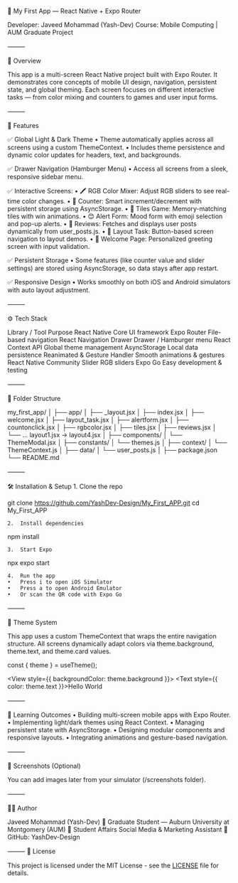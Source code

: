 📱 My First App — React Native + Expo Router

Developer: Javeed Mohammad (Yash-Dev)
Course: Mobile Computing | AUM Graduate Project

⸻

🧩 Overview

This app is a multi-screen React Native project built with Expo Router.
It demonstrates core concepts of mobile UI design, navigation, persistent state, and global theming.
Each screen focuses on different interactive tasks — from color mixing and counters to games and user input forms.

⸻

🚀 Features

✅ Global Light & Dark Theme
• Theme automatically applies across all screens using a custom ThemeContext.
• Includes theme persistence and dynamic color updates for headers, text, and backgrounds.

✅ Drawer Navigation (Hamburger Menu)
• Access all screens from a sleek, responsive sidebar menu.

✅ Interactive Screens:
• 🖍️ RGB Color Mixer: Adjust RGB sliders to see real-time color changes.
• 🔢 Counter: Smart increment/decrement with persistent storage using AsyncStorage.
• 🎯 Tiles Game: Memory-matching tiles with win animations.
• 😊 Alert Form: Mood form with emoji selection and pop-up alerts.
• 💬 Reviews: Fetches and displays user posts dynamically from user_posts.js.
• 🧱 Layout Task: Button-based screen navigation to layout demos.
• 👋 Welcome Page: Personalized greeting screen with input validation.

✅ Persistent Storage
• Some features (like counter value and slider settings) are stored using AsyncStorage, so data stays after app restart.

✅ Responsive Design
• Works smoothly on both iOS and Android simulators with auto layout adjustment.

⸻

⚙️ Tech Stack

Library / Tool Purpose
React Native Core UI framework
Expo Router File-based navigation
React Navigation Drawer Drawer / Hamburger menu
React Context API Global theme management
AsyncStorage Local data persistence
Reanimated & Gesture Handler Smooth animations & gestures
React Native Community Slider RGB sliders
Expo Go Easy development & testing

⸻

📂 Folder Structure

my_first_app/
│
├── app/
│ ├── \_layout.jsx
│ ├── index.jsx
│ ├── welcome.jsx
│ ├── layout_task.jsx
│ ├── alertform.jsx
│ ├── countonclick.jsx
│ ├── rgbcolor.jsx
│ ├── tiles.jsx
│ ├── reviews.jsx
│ └── ... layout1.jsx → layout4.jsx
│
├── components/
│ └── ThemeModal.jsx
│
├── constants/
│ └── themes.js
│
├── context/
│ └── ThemeContext.js
│
├── data/
│ └── user_posts.js
│
├── package.json
└── README.md

⸻

🛠️ Installation & Setup 1. Clone the repo

git clone https://github.com/YashDev-Design/My_First_APP.git
cd My_First_APP

    2.	Install dependencies

npm install

    3.	Start Expo

npx expo start

    4.	Run the app
    •	Press i to open iOS Simulator
    •	Press a to open Android Emulator
    •	Or scan the QR code with Expo Go

⸻

🎨 Theme System

This app uses a custom ThemeContext that wraps the entire navigation structure.
All screens dynamically adapt colors via theme.background, theme.text, and theme.card values.

const { theme } = useTheme();

<View style={{ backgroundColor: theme.background }}>
<Text style={{ color: theme.text }}>Hello World</Text>
</View>

⸻

🧠 Learning Outcomes
• Building multi-screen mobile apps with Expo Router.
• Implementing light/dark themes using React Context.
• Managing persistent state with AsyncStorage.
• Designing modular components and responsive layouts.
• Integrating animations and gesture-based navigation.

⸻

📸 Screenshots (Optional)

You can add images later from your simulator (/screenshots folder).

⸻

👨‍💻 Author

Javeed Mohammad (Yash-Dev)
📍 Graduate Student — Auburn University at Montgomery (AUM)
💼 Student Affairs Social Media & Marketing Assistant
📧 GitHub: YashDev-Design

⸻
📄 License

This project is licensed under the MIT License - see the [LICENSE](LICENSE) file for details.
